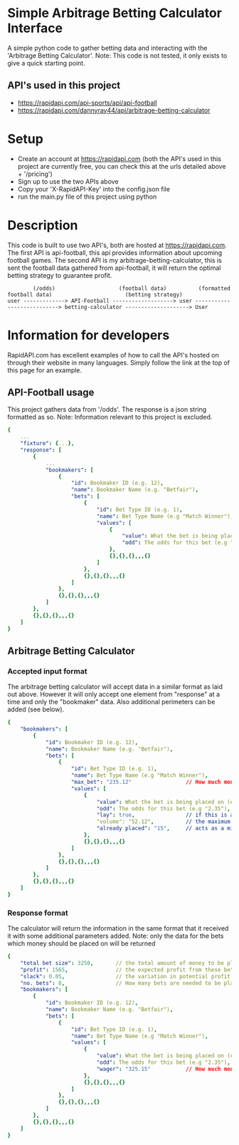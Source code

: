 # Simple Arbitrage Betting Calculator Interface
A simple python code to gather betting data and interacting with the 'Arbitrage Betting Calculator'.
Note: This code is not tested, it only exists to give a quick starting point.

## API's used in this project
 - https://rapidapi.com/api-sports/api/api-football
 - https://rapidapi.com/dannyray44/api/arbitrage-betting-calculator

# Setup
 - Create an account at https://rapidapi.com (both the API's used in this project are currently free, you can check this at the urls detailed above + '/pricing')
 - Sign up to use the two APIs above
 - Copy your 'X-RapidAPI-Key' into the config.json file
 - run the main.py file of this project using python

# Description
This code is built to use two API's, both are hosted at https://rapidapi.com. The first API is api-football, this api provides information about upcoming football games. The second API is my arbitrage-betting-calculator, this is sent the football data gathered from api-football, it will return the optimal betting strategy to guarantee profit.

```
        (/odds)                    (football data)          (formatted football data)                       (betting strategy)
user -------------> API-Football -------------------> user ---------------------------> betting-calculator --------------------> User
```

# Information for developers
RapidAPI.com has excellent examples of how to call the API's hosted on through their website in many languages. Simply follow the link at the top of this page for an example.

## API-Football usage
This project gathers data from '/odds'. The response is a json string formatted as so. Note: Information relevant to this project is excluded.
```yaml
{
    ...
    "fixture": {...},
    "response": [
        {
            ...
            "bookmakers": [
                {
                    "id": Bookmaker ID (e.g. 12),
                    "name": Bookmaker Name (e.g. "Betfair"),
                    "bets": [
                        {
                            "id": Bet Type ID (e.g. 1),
                            "name": Bet Type Name (e.g "Match Winner"),
                            "values": [
                                {
                                    "value": What the bet is being placed on (e.g "Home"),
                                    "odd": The odds for this bet (e.g "2.35")
                                },
                                {},{},{},,,{}
                            ]
                        },
                        {},{},{},,,{}
                    ]
                },
                {},{},{},,,{}
            ]
        },
        {},{},{},,,{}
    ]
}
```

## Arbitrage Betting Calculator
### Accepted input format
The arbitrage betting calculator will accept data in a similar format as laid out above. However it will only accept one element from "response" at a time and only the "bookmaker" data. Also additional perimeters can be added (see below).
```yaml
{
    "bookmakers": [
        {
            "id": Bookmaker ID (e.g. 12),
            "name": Bookmaker Name (e.g. "Betfair"),
            "bets": [
                {
                    "id": Bet Type ID (e.g. 1),
                    "name": Bet Type Name (e.g "Match Winner"),
                    "max_bet": "235.12"                 // How much money is available in this website, or how much you are willing to bet (default=1000)
                    "values": [
                        {
                            "value": What the bet is being placed on (e.g "Home"),
                            "odd": The odds for this bet (e.g "2.35"),
                            "lay": true,                // if this is a lay bet (default: false)
                            "volume": "52.12",          // the maximum amount that can be placed on this bet (default: infinite, will be limited by the sites "max_bet")
                            "already placed": "15",     // acts as a minimum amount that can be placed on this bet (default: 0)
                        },
                        {},{},{},,,{}
                    ]
                },
                {},{},{},,,{}
            ]
        },
        {},{},{},,,{}
    ]
}
```
### Response format
The calculator will return the information in the same format that it received it with some additional parameters added. Note: only the data for the bets which money should be placed on will be returned
```yaml
{
    "total bet size": 3250,       // the total amount of money to be placed on bets
    "profit": 1565,               // the expected profit from these bets
    "slack": 0.05,                // the variation in potential profit dependant on the outcome
    "no. bets": 8,                // How many bets are needed to be placed
    "bookmakers": [
        {
            "id": Bookmaker ID (e.g. 12),
            "name": Bookmaker Name (e.g. "Betfair"),
            "bets": [
                {
                    "id": Bet Type ID (e.g. 1),
                    "name": Bet Type Name (e.g "Match Winner"),
                    "values": [
                        {
                            "value": What the bet is being placed on (e.g "Home"),
                            "odd": The odds for this bet (e.g "2.35"),
                            "wager": "325.15"   		// How much money to place on this bet (e.g. Place £325.15 on the home team to win @ betfair)
                        },
                        {},{},{},,,{}
                    ]
                },
                {},{},{},,,{}
            ]
        },
        {},{},{},,,{}
    ]
}
```





